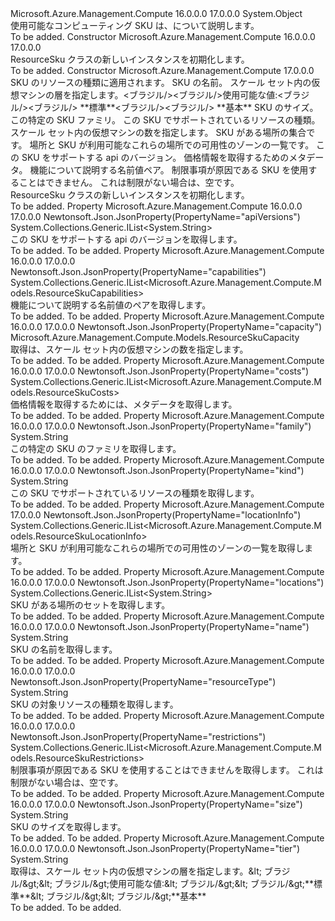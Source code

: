 <Type Name="ResourceSku" FullName="Microsoft.Azure.Management.Compute.Models.ResourceSku">
  <TypeSignature Language="C#" Value="public class ResourceSku" />
  <TypeSignature Language="ILAsm" Value=".class public auto ansi beforefieldinit ResourceSku extends System.Object" />
  <TypeSignature Language="DocId" Value="T:Microsoft.Azure.Management.Compute.Models.ResourceSku" />
  <TypeSignature Language="VB.NET" Value="Public Class ResourceSku" />
  <TypeSignature Language="F#" Value="type ResourceSku = class" />
  <AssemblyInfo>
    <AssemblyName>Microsoft.Azure.Management.Compute</AssemblyName>
    <AssemblyVersion>16.0.0.0</AssemblyVersion>
    <AssemblyVersion>17.0.0.0</AssemblyVersion>
  </AssemblyInfo>
  <Base>
    <BaseTypeName>System.Object</BaseTypeName>
  </Base>
  <Interfaces />
  <Docs>
    <summary>
            使用可能なコンピューティング SKU は、について説明します。
            </summary>
    <remarks>To be added.</remarks>
  </Docs>
  <Members>
    <Member MemberName=".ctor">
      <MemberSignature Language="C#" Value="public ResourceSku ();" />
      <MemberSignature Language="ILAsm" Value=".method public hidebysig specialname rtspecialname instance void .ctor() cil managed" />
      <MemberSignature Language="DocId" Value="M:Microsoft.Azure.Management.Compute.Models.ResourceSku.#ctor" />
      <MemberSignature Language="VB.NET" Value="Public Sub New ()" />
      <MemberType>Constructor</MemberType>
      <AssemblyInfo>
        <AssemblyName>Microsoft.Azure.Management.Compute</AssemblyName>
        <AssemblyVersion>16.0.0.0</AssemblyVersion>
        <AssemblyVersion>17.0.0.0</AssemblyVersion>
      </AssemblyInfo>
      <Parameters />
      <Docs>
        <summary>
            ResourceSku クラスの新しいインスタンスを初期化します。
            </summary>
        <remarks>To be added.</remarks>
      </Docs>
    </Member>
    <Member MemberName=".ctor">
      <MemberSignature Language="C#" Value="public ResourceSku (string resourceType = null, string name = null, string tier = null, string size = null, string family = null, string kind = null, Microsoft.Azure.Management.Compute.Models.ResourceSkuCapacity capacity = null, System.Collections.Generic.IList&lt;string&gt; locations = null, System.Collections.Generic.IList&lt;Microsoft.Azure.Management.Compute.Models.ResourceSkuLocationInfo&gt; locationInfo = null, System.Collections.Generic.IList&lt;string&gt; apiVersions = null, System.Collections.Generic.IList&lt;Microsoft.Azure.Management.Compute.Models.ResourceSkuCosts&gt; costs = null, System.Collections.Generic.IList&lt;Microsoft.Azure.Management.Compute.Models.ResourceSkuCapabilities&gt; capabilities = null, System.Collections.Generic.IList&lt;Microsoft.Azure.Management.Compute.Models.ResourceSkuRestrictions&gt; restrictions = null);" />
      <MemberSignature Language="ILAsm" Value=".method public hidebysig specialname rtspecialname instance void .ctor(string resourceType, string name, string tier, string size, string family, string kind, class Microsoft.Azure.Management.Compute.Models.ResourceSkuCapacity capacity, class System.Collections.Generic.IList`1&lt;string&gt; locations, class System.Collections.Generic.IList`1&lt;class Microsoft.Azure.Management.Compute.Models.ResourceSkuLocationInfo&gt; locationInfo, class System.Collections.Generic.IList`1&lt;string&gt; apiVersions, class System.Collections.Generic.IList`1&lt;class Microsoft.Azure.Management.Compute.Models.ResourceSkuCosts&gt; costs, class System.Collections.Generic.IList`1&lt;class Microsoft.Azure.Management.Compute.Models.ResourceSkuCapabilities&gt; capabilities, class System.Collections.Generic.IList`1&lt;class Microsoft.Azure.Management.Compute.Models.ResourceSkuRestrictions&gt; restrictions) cil managed" />
      <MemberSignature Language="DocId" Value="M:Microsoft.Azure.Management.Compute.Models.ResourceSku.#ctor(System.String,System.String,System.String,System.String,System.String,System.String,Microsoft.Azure.Management.Compute.Models.ResourceSkuCapacity,System.Collections.Generic.IList{System.String},System.Collections.Generic.IList{Microsoft.Azure.Management.Compute.Models.ResourceSkuLocationInfo},System.Collections.Generic.IList{System.String},System.Collections.Generic.IList{Microsoft.Azure.Management.Compute.Models.ResourceSkuCosts},System.Collections.Generic.IList{Microsoft.Azure.Management.Compute.Models.ResourceSkuCapabilities},System.Collections.Generic.IList{Microsoft.Azure.Management.Compute.Models.ResourceSkuRestrictions})" />
      <MemberSignature Language="VB.NET" Value="Public Sub New (Optional resourceType As String = null, Optional name As String = null, Optional tier As String = null, Optional size As String = null, Optional family As String = null, Optional kind As String = null, Optional capacity As ResourceSkuCapacity = null, Optional locations As IList(Of String) = null, Optional locationInfo As IList(Of ResourceSkuLocationInfo) = null, Optional apiVersions As IList(Of String) = null, Optional costs As IList(Of ResourceSkuCosts) = null, Optional capabilities As IList(Of ResourceSkuCapabilities) = null, Optional restrictions As IList(Of ResourceSkuRestrictions) = null)" />
      <MemberSignature Language="F#" Value="new Microsoft.Azure.Management.Compute.Models.ResourceSku : string * string * string * string * string * string * Microsoft.Azure.Management.Compute.Models.ResourceSkuCapacity * System.Collections.Generic.IList&lt;string&gt; * System.Collections.Generic.IList&lt;Microsoft.Azure.Management.Compute.Models.ResourceSkuLocationInfo&gt; * System.Collections.Generic.IList&lt;string&gt; * System.Collections.Generic.IList&lt;Microsoft.Azure.Management.Compute.Models.ResourceSkuCosts&gt; * System.Collections.Generic.IList&lt;Microsoft.Azure.Management.Compute.Models.ResourceSkuCapabilities&gt; * System.Collections.Generic.IList&lt;Microsoft.Azure.Management.Compute.Models.ResourceSkuRestrictions&gt; -&gt; Microsoft.Azure.Management.Compute.Models.ResourceSku" Usage="new Microsoft.Azure.Management.Compute.Models.ResourceSku (resourceType, name, tier, size, family, kind, capacity, locations, locationInfo, apiVersions, costs, capabilities, restrictions)" />
      <MemberType>Constructor</MemberType>
      <AssemblyInfo>
        <AssemblyName>Microsoft.Azure.Management.Compute</AssemblyName>
        <AssemblyVersion>17.0.0.0</AssemblyVersion>
      </AssemblyInfo>
      <Parameters>
        <Parameter Name="resourceType" Type="System.String" />
        <Parameter Name="name" Type="System.String" />
        <Parameter Name="tier" Type="System.String" />
        <Parameter Name="size" Type="System.String" />
        <Parameter Name="family" Type="System.String" />
        <Parameter Name="kind" Type="System.String" />
        <Parameter Name="capacity" Type="Microsoft.Azure.Management.Compute.Models.ResourceSkuCapacity" />
        <Parameter Name="locations" Type="System.Collections.Generic.IList&lt;System.String&gt;" />
        <Parameter Name="locationInfo" Type="System.Collections.Generic.IList&lt;Microsoft.Azure.Management.Compute.Models.ResourceSkuLocationInfo&gt;" />
        <Parameter Name="apiVersions" Type="System.Collections.Generic.IList&lt;System.String&gt;" />
        <Parameter Name="costs" Type="System.Collections.Generic.IList&lt;Microsoft.Azure.Management.Compute.Models.ResourceSkuCosts&gt;" />
        <Parameter Name="capabilities" Type="System.Collections.Generic.IList&lt;Microsoft.Azure.Management.Compute.Models.ResourceSkuCapabilities&gt;" />
        <Parameter Name="restrictions" Type="System.Collections.Generic.IList&lt;Microsoft.Azure.Management.Compute.Models.ResourceSkuRestrictions&gt;" />
      </Parameters>
      <Docs>
        <param name="resourceType">SKU のリソースの種類に適用されます。</param>
        <param name="name">SKU の名前。</param>
        <param name="tier">スケール セット内の仮想マシンの層を指定します。&lt;ブラジル/&gt;&lt;ブラジル/&gt;使用可能な値:&lt;ブラジル/&gt;&lt;ブラジル/&gt; **標準**&lt;ブラジル/&gt;&lt;ブラジル/&gt; **基本**</param>
        <param name="size">SKU のサイズ。</param>
        <param name="family">この特定の SKU ファミリ。</param>
        <param name="kind">この SKU でサポートされているリソースの種類。</param>
        <param name="capacity">スケール セット内の仮想マシンの数を指定します。</param>
        <param name="locations">SKU がある場所の集合です。</param>
        <param name="locationInfo">場所と SKU が利用可能なこれらの場所での可用性のゾーンの一覧です。</param>
        <param name="apiVersions">この SKU をサポートする api のバージョン。</param>
        <param name="costs">価格情報を取得するためのメタデータ。</param>
        <param name="capabilities">機能について説明する名前値ペア。</param>
        <param name="restrictions">制限事項が原因である SKU を使用することはできません。 これは制限がない場合は、空です。</param>
        <summary>
            ResourceSku クラスの新しいインスタンスを初期化します。
            </summary>
        <remarks>To be added.</remarks>
      </Docs>
    </Member>
    <Member MemberName="ApiVersions">
      <MemberSignature Language="C#" Value="public System.Collections.Generic.IList&lt;string&gt; ApiVersions { get; }" />
      <MemberSignature Language="ILAsm" Value=".property instance class System.Collections.Generic.IList`1&lt;string&gt; ApiVersions" />
      <MemberSignature Language="DocId" Value="P:Microsoft.Azure.Management.Compute.Models.ResourceSku.ApiVersions" />
      <MemberSignature Language="VB.NET" Value="Public ReadOnly Property ApiVersions As IList(Of String)" />
      <MemberSignature Language="F#" Value="member this.ApiVersions : System.Collections.Generic.IList&lt;string&gt;" Usage="Microsoft.Azure.Management.Compute.Models.ResourceSku.ApiVersions" />
      <MemberType>Property</MemberType>
      <AssemblyInfo>
        <AssemblyName>Microsoft.Azure.Management.Compute</AssemblyName>
        <AssemblyVersion>16.0.0.0</AssemblyVersion>
        <AssemblyVersion>17.0.0.0</AssemblyVersion>
      </AssemblyInfo>
      <Attributes>
        <Attribute>
          <AttributeName>Newtonsoft.Json.JsonProperty(PropertyName="apiVersions")</AttributeName>
        </Attribute>
      </Attributes>
      <ReturnValue>
        <ReturnType>System.Collections.Generic.IList&lt;System.String&gt;</ReturnType>
      </ReturnValue>
      <Docs>
        <summary>
            この SKU をサポートする api のバージョンを取得します。
            </summary>
        <value>To be added.</value>
        <remarks>To be added.</remarks>
      </Docs>
    </Member>
    <Member MemberName="Capabilities">
      <MemberSignature Language="C#" Value="public System.Collections.Generic.IList&lt;Microsoft.Azure.Management.Compute.Models.ResourceSkuCapabilities&gt; Capabilities { get; }" />
      <MemberSignature Language="ILAsm" Value=".property instance class System.Collections.Generic.IList`1&lt;class Microsoft.Azure.Management.Compute.Models.ResourceSkuCapabilities&gt; Capabilities" />
      <MemberSignature Language="DocId" Value="P:Microsoft.Azure.Management.Compute.Models.ResourceSku.Capabilities" />
      <MemberSignature Language="VB.NET" Value="Public ReadOnly Property Capabilities As IList(Of ResourceSkuCapabilities)" />
      <MemberSignature Language="F#" Value="member this.Capabilities : System.Collections.Generic.IList&lt;Microsoft.Azure.Management.Compute.Models.ResourceSkuCapabilities&gt;" Usage="Microsoft.Azure.Management.Compute.Models.ResourceSku.Capabilities" />
      <MemberType>Property</MemberType>
      <AssemblyInfo>
        <AssemblyName>Microsoft.Azure.Management.Compute</AssemblyName>
        <AssemblyVersion>16.0.0.0</AssemblyVersion>
        <AssemblyVersion>17.0.0.0</AssemblyVersion>
      </AssemblyInfo>
      <Attributes>
        <Attribute>
          <AttributeName>Newtonsoft.Json.JsonProperty(PropertyName="capabilities")</AttributeName>
        </Attribute>
      </Attributes>
      <ReturnValue>
        <ReturnType>System.Collections.Generic.IList&lt;Microsoft.Azure.Management.Compute.Models.ResourceSkuCapabilities&gt;</ReturnType>
      </ReturnValue>
      <Docs>
        <summary>
            機能について説明する名前値のペアを取得します。
            </summary>
        <value>To be added.</value>
        <remarks>To be added.</remarks>
      </Docs>
    </Member>
    <Member MemberName="Capacity">
      <MemberSignature Language="C#" Value="public Microsoft.Azure.Management.Compute.Models.ResourceSkuCapacity Capacity { get; }" />
      <MemberSignature Language="ILAsm" Value=".property instance class Microsoft.Azure.Management.Compute.Models.ResourceSkuCapacity Capacity" />
      <MemberSignature Language="DocId" Value="P:Microsoft.Azure.Management.Compute.Models.ResourceSku.Capacity" />
      <MemberSignature Language="VB.NET" Value="Public ReadOnly Property Capacity As ResourceSkuCapacity" />
      <MemberSignature Language="F#" Value="member this.Capacity : Microsoft.Azure.Management.Compute.Models.ResourceSkuCapacity" Usage="Microsoft.Azure.Management.Compute.Models.ResourceSku.Capacity" />
      <MemberType>Property</MemberType>
      <AssemblyInfo>
        <AssemblyName>Microsoft.Azure.Management.Compute</AssemblyName>
        <AssemblyVersion>16.0.0.0</AssemblyVersion>
        <AssemblyVersion>17.0.0.0</AssemblyVersion>
      </AssemblyInfo>
      <Attributes>
        <Attribute>
          <AttributeName>Newtonsoft.Json.JsonProperty(PropertyName="capacity")</AttributeName>
        </Attribute>
      </Attributes>
      <ReturnValue>
        <ReturnType>Microsoft.Azure.Management.Compute.Models.ResourceSkuCapacity</ReturnType>
      </ReturnValue>
      <Docs>
        <summary>
            取得は、スケール セット内の仮想マシンの数を指定します。
            </summary>
        <value>To be added.</value>
        <remarks>To be added.</remarks>
      </Docs>
    </Member>
    <Member MemberName="Costs">
      <MemberSignature Language="C#" Value="public System.Collections.Generic.IList&lt;Microsoft.Azure.Management.Compute.Models.ResourceSkuCosts&gt; Costs { get; }" />
      <MemberSignature Language="ILAsm" Value=".property instance class System.Collections.Generic.IList`1&lt;class Microsoft.Azure.Management.Compute.Models.ResourceSkuCosts&gt; Costs" />
      <MemberSignature Language="DocId" Value="P:Microsoft.Azure.Management.Compute.Models.ResourceSku.Costs" />
      <MemberSignature Language="VB.NET" Value="Public ReadOnly Property Costs As IList(Of ResourceSkuCosts)" />
      <MemberSignature Language="F#" Value="member this.Costs : System.Collections.Generic.IList&lt;Microsoft.Azure.Management.Compute.Models.ResourceSkuCosts&gt;" Usage="Microsoft.Azure.Management.Compute.Models.ResourceSku.Costs" />
      <MemberType>Property</MemberType>
      <AssemblyInfo>
        <AssemblyName>Microsoft.Azure.Management.Compute</AssemblyName>
        <AssemblyVersion>16.0.0.0</AssemblyVersion>
        <AssemblyVersion>17.0.0.0</AssemblyVersion>
      </AssemblyInfo>
      <Attributes>
        <Attribute>
          <AttributeName>Newtonsoft.Json.JsonProperty(PropertyName="costs")</AttributeName>
        </Attribute>
      </Attributes>
      <ReturnValue>
        <ReturnType>System.Collections.Generic.IList&lt;Microsoft.Azure.Management.Compute.Models.ResourceSkuCosts&gt;</ReturnType>
      </ReturnValue>
      <Docs>
        <summary>
            価格情報を取得するためには、メタデータを取得します。
            </summary>
        <value>To be added.</value>
        <remarks>To be added.</remarks>
      </Docs>
    </Member>
    <Member MemberName="Family">
      <MemberSignature Language="C#" Value="public string Family { get; }" />
      <MemberSignature Language="ILAsm" Value=".property instance string Family" />
      <MemberSignature Language="DocId" Value="P:Microsoft.Azure.Management.Compute.Models.ResourceSku.Family" />
      <MemberSignature Language="VB.NET" Value="Public ReadOnly Property Family As String" />
      <MemberSignature Language="F#" Value="member this.Family : string" Usage="Microsoft.Azure.Management.Compute.Models.ResourceSku.Family" />
      <MemberType>Property</MemberType>
      <AssemblyInfo>
        <AssemblyName>Microsoft.Azure.Management.Compute</AssemblyName>
        <AssemblyVersion>16.0.0.0</AssemblyVersion>
        <AssemblyVersion>17.0.0.0</AssemblyVersion>
      </AssemblyInfo>
      <Attributes>
        <Attribute>
          <AttributeName>Newtonsoft.Json.JsonProperty(PropertyName="family")</AttributeName>
        </Attribute>
      </Attributes>
      <ReturnValue>
        <ReturnType>System.String</ReturnType>
      </ReturnValue>
      <Docs>
        <summary>
            この特定の SKU のファミリを取得します。
            </summary>
        <value>To be added.</value>
        <remarks>To be added.</remarks>
      </Docs>
    </Member>
    <Member MemberName="Kind">
      <MemberSignature Language="C#" Value="public string Kind { get; }" />
      <MemberSignature Language="ILAsm" Value=".property instance string Kind" />
      <MemberSignature Language="DocId" Value="P:Microsoft.Azure.Management.Compute.Models.ResourceSku.Kind" />
      <MemberSignature Language="VB.NET" Value="Public ReadOnly Property Kind As String" />
      <MemberSignature Language="F#" Value="member this.Kind : string" Usage="Microsoft.Azure.Management.Compute.Models.ResourceSku.Kind" />
      <MemberType>Property</MemberType>
      <AssemblyInfo>
        <AssemblyName>Microsoft.Azure.Management.Compute</AssemblyName>
        <AssemblyVersion>16.0.0.0</AssemblyVersion>
        <AssemblyVersion>17.0.0.0</AssemblyVersion>
      </AssemblyInfo>
      <Attributes>
        <Attribute>
          <AttributeName>Newtonsoft.Json.JsonProperty(PropertyName="kind")</AttributeName>
        </Attribute>
      </Attributes>
      <ReturnValue>
        <ReturnType>System.String</ReturnType>
      </ReturnValue>
      <Docs>
        <summary>
            この SKU でサポートされているリソースの種類を取得します。
            </summary>
        <value>To be added.</value>
        <remarks>To be added.</remarks>
      </Docs>
    </Member>
    <Member MemberName="LocationInfo">
      <MemberSignature Language="C#" Value="public System.Collections.Generic.IList&lt;Microsoft.Azure.Management.Compute.Models.ResourceSkuLocationInfo&gt; LocationInfo { get; }" />
      <MemberSignature Language="ILAsm" Value=".property instance class System.Collections.Generic.IList`1&lt;class Microsoft.Azure.Management.Compute.Models.ResourceSkuLocationInfo&gt; LocationInfo" />
      <MemberSignature Language="DocId" Value="P:Microsoft.Azure.Management.Compute.Models.ResourceSku.LocationInfo" />
      <MemberSignature Language="VB.NET" Value="Public ReadOnly Property LocationInfo As IList(Of ResourceSkuLocationInfo)" />
      <MemberSignature Language="F#" Value="member this.LocationInfo : System.Collections.Generic.IList&lt;Microsoft.Azure.Management.Compute.Models.ResourceSkuLocationInfo&gt;" Usage="Microsoft.Azure.Management.Compute.Models.ResourceSku.LocationInfo" />
      <MemberType>Property</MemberType>
      <AssemblyInfo>
        <AssemblyName>Microsoft.Azure.Management.Compute</AssemblyName>
        <AssemblyVersion>17.0.0.0</AssemblyVersion>
      </AssemblyInfo>
      <Attributes>
        <Attribute>
          <AttributeName>Newtonsoft.Json.JsonProperty(PropertyName="locationInfo")</AttributeName>
        </Attribute>
      </Attributes>
      <ReturnValue>
        <ReturnType>System.Collections.Generic.IList&lt;Microsoft.Azure.Management.Compute.Models.ResourceSkuLocationInfo&gt;</ReturnType>
      </ReturnValue>
      <Docs>
        <summary>
            場所と SKU が利用可能なこれらの場所での可用性のゾーンの一覧を取得します。
            </summary>
        <value>To be added.</value>
        <remarks>To be added.</remarks>
      </Docs>
    </Member>
    <Member MemberName="Locations">
      <MemberSignature Language="C#" Value="public System.Collections.Generic.IList&lt;string&gt; Locations { get; }" />
      <MemberSignature Language="ILAsm" Value=".property instance class System.Collections.Generic.IList`1&lt;string&gt; Locations" />
      <MemberSignature Language="DocId" Value="P:Microsoft.Azure.Management.Compute.Models.ResourceSku.Locations" />
      <MemberSignature Language="VB.NET" Value="Public ReadOnly Property Locations As IList(Of String)" />
      <MemberSignature Language="F#" Value="member this.Locations : System.Collections.Generic.IList&lt;string&gt;" Usage="Microsoft.Azure.Management.Compute.Models.ResourceSku.Locations" />
      <MemberType>Property</MemberType>
      <AssemblyInfo>
        <AssemblyName>Microsoft.Azure.Management.Compute</AssemblyName>
        <AssemblyVersion>16.0.0.0</AssemblyVersion>
        <AssemblyVersion>17.0.0.0</AssemblyVersion>
      </AssemblyInfo>
      <Attributes>
        <Attribute>
          <AttributeName>Newtonsoft.Json.JsonProperty(PropertyName="locations")</AttributeName>
        </Attribute>
      </Attributes>
      <ReturnValue>
        <ReturnType>System.Collections.Generic.IList&lt;System.String&gt;</ReturnType>
      </ReturnValue>
      <Docs>
        <summary>
            SKU がある場所のセットを取得します。
            </summary>
        <value>To be added.</value>
        <remarks>To be added.</remarks>
      </Docs>
    </Member>
    <Member MemberName="Name">
      <MemberSignature Language="C#" Value="public string Name { get; }" />
      <MemberSignature Language="ILAsm" Value=".property instance string Name" />
      <MemberSignature Language="DocId" Value="P:Microsoft.Azure.Management.Compute.Models.ResourceSku.Name" />
      <MemberSignature Language="VB.NET" Value="Public ReadOnly Property Name As String" />
      <MemberSignature Language="F#" Value="member this.Name : string" Usage="Microsoft.Azure.Management.Compute.Models.ResourceSku.Name" />
      <MemberType>Property</MemberType>
      <AssemblyInfo>
        <AssemblyName>Microsoft.Azure.Management.Compute</AssemblyName>
        <AssemblyVersion>16.0.0.0</AssemblyVersion>
        <AssemblyVersion>17.0.0.0</AssemblyVersion>
      </AssemblyInfo>
      <Attributes>
        <Attribute>
          <AttributeName>Newtonsoft.Json.JsonProperty(PropertyName="name")</AttributeName>
        </Attribute>
      </Attributes>
      <ReturnValue>
        <ReturnType>System.String</ReturnType>
      </ReturnValue>
      <Docs>
        <summary>
            SKU の名前を取得します。
            </summary>
        <value>To be added.</value>
        <remarks>To be added.</remarks>
      </Docs>
    </Member>
    <Member MemberName="ResourceType">
      <MemberSignature Language="C#" Value="public string ResourceType { get; }" />
      <MemberSignature Language="ILAsm" Value=".property instance string ResourceType" />
      <MemberSignature Language="DocId" Value="P:Microsoft.Azure.Management.Compute.Models.ResourceSku.ResourceType" />
      <MemberSignature Language="VB.NET" Value="Public ReadOnly Property ResourceType As String" />
      <MemberSignature Language="F#" Value="member this.ResourceType : string" Usage="Microsoft.Azure.Management.Compute.Models.ResourceSku.ResourceType" />
      <MemberType>Property</MemberType>
      <AssemblyInfo>
        <AssemblyName>Microsoft.Azure.Management.Compute</AssemblyName>
        <AssemblyVersion>16.0.0.0</AssemblyVersion>
        <AssemblyVersion>17.0.0.0</AssemblyVersion>
      </AssemblyInfo>
      <Attributes>
        <Attribute>
          <AttributeName>Newtonsoft.Json.JsonProperty(PropertyName="resourceType")</AttributeName>
        </Attribute>
      </Attributes>
      <ReturnValue>
        <ReturnType>System.String</ReturnType>
      </ReturnValue>
      <Docs>
        <summary>
            SKU の対象リソースの種類を取得します。
            </summary>
        <value>To be added.</value>
        <remarks>To be added.</remarks>
      </Docs>
    </Member>
    <Member MemberName="Restrictions">
      <MemberSignature Language="C#" Value="public System.Collections.Generic.IList&lt;Microsoft.Azure.Management.Compute.Models.ResourceSkuRestrictions&gt; Restrictions { get; }" />
      <MemberSignature Language="ILAsm" Value=".property instance class System.Collections.Generic.IList`1&lt;class Microsoft.Azure.Management.Compute.Models.ResourceSkuRestrictions&gt; Restrictions" />
      <MemberSignature Language="DocId" Value="P:Microsoft.Azure.Management.Compute.Models.ResourceSku.Restrictions" />
      <MemberSignature Language="VB.NET" Value="Public ReadOnly Property Restrictions As IList(Of ResourceSkuRestrictions)" />
      <MemberSignature Language="F#" Value="member this.Restrictions : System.Collections.Generic.IList&lt;Microsoft.Azure.Management.Compute.Models.ResourceSkuRestrictions&gt;" Usage="Microsoft.Azure.Management.Compute.Models.ResourceSku.Restrictions" />
      <MemberType>Property</MemberType>
      <AssemblyInfo>
        <AssemblyName>Microsoft.Azure.Management.Compute</AssemblyName>
        <AssemblyVersion>16.0.0.0</AssemblyVersion>
        <AssemblyVersion>17.0.0.0</AssemblyVersion>
      </AssemblyInfo>
      <Attributes>
        <Attribute>
          <AttributeName>Newtonsoft.Json.JsonProperty(PropertyName="restrictions")</AttributeName>
        </Attribute>
      </Attributes>
      <ReturnValue>
        <ReturnType>System.Collections.Generic.IList&lt;Microsoft.Azure.Management.Compute.Models.ResourceSkuRestrictions&gt;</ReturnType>
      </ReturnValue>
      <Docs>
        <summary>
            制限事項が原因である SKU を使用することはできませんを取得します。 これは制限がない場合は、空です。
            </summary>
        <value>To be added.</value>
        <remarks>To be added.</remarks>
      </Docs>
    </Member>
    <Member MemberName="Size">
      <MemberSignature Language="C#" Value="public string Size { get; }" />
      <MemberSignature Language="ILAsm" Value=".property instance string Size" />
      <MemberSignature Language="DocId" Value="P:Microsoft.Azure.Management.Compute.Models.ResourceSku.Size" />
      <MemberSignature Language="VB.NET" Value="Public ReadOnly Property Size As String" />
      <MemberSignature Language="F#" Value="member this.Size : string" Usage="Microsoft.Azure.Management.Compute.Models.ResourceSku.Size" />
      <MemberType>Property</MemberType>
      <AssemblyInfo>
        <AssemblyName>Microsoft.Azure.Management.Compute</AssemblyName>
        <AssemblyVersion>16.0.0.0</AssemblyVersion>
        <AssemblyVersion>17.0.0.0</AssemblyVersion>
      </AssemblyInfo>
      <Attributes>
        <Attribute>
          <AttributeName>Newtonsoft.Json.JsonProperty(PropertyName="size")</AttributeName>
        </Attribute>
      </Attributes>
      <ReturnValue>
        <ReturnType>System.String</ReturnType>
      </ReturnValue>
      <Docs>
        <summary>
            SKU のサイズを取得します。
            </summary>
        <value>To be added.</value>
        <remarks>To be added.</remarks>
      </Docs>
    </Member>
    <Member MemberName="Tier">
      <MemberSignature Language="C#" Value="public string Tier { get; }" />
      <MemberSignature Language="ILAsm" Value=".property instance string Tier" />
      <MemberSignature Language="DocId" Value="P:Microsoft.Azure.Management.Compute.Models.ResourceSku.Tier" />
      <MemberSignature Language="VB.NET" Value="Public ReadOnly Property Tier As String" />
      <MemberSignature Language="F#" Value="member this.Tier : string" Usage="Microsoft.Azure.Management.Compute.Models.ResourceSku.Tier" />
      <MemberType>Property</MemberType>
      <AssemblyInfo>
        <AssemblyName>Microsoft.Azure.Management.Compute</AssemblyName>
        <AssemblyVersion>16.0.0.0</AssemblyVersion>
        <AssemblyVersion>17.0.0.0</AssemblyVersion>
      </AssemblyInfo>
      <Attributes>
        <Attribute>
          <AttributeName>Newtonsoft.Json.JsonProperty(PropertyName="tier")</AttributeName>
        </Attribute>
      </Attributes>
      <ReturnValue>
        <ReturnType>System.String</ReturnType>
      </ReturnValue>
      <Docs>
        <summary>
            取得は、スケール セット内の仮想マシンの層を指定します。&amp;lt; ブラジル/&amp;gt;&amp;lt; ブラジル/&amp;gt;使用可能な値:&amp;lt; ブラジル/&amp;gt;&amp;lt; ブラジル/&amp;gt;**標準**&amp;lt; ブラジル/&amp;gt;&amp;lt; ブラジル/&amp;gt;**基本**
            </summary>
        <value>To be added.</value>
        <remarks>To be added.</remarks>
      </Docs>
    </Member>
  </Members>
</Type>